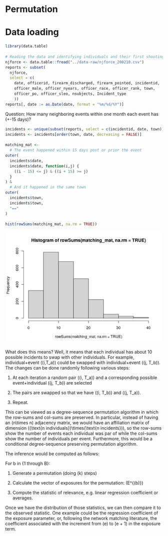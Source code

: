 Permutation
================

# Data loading

``` r
library(data.table)

# Reading the data and identifying individuals and their first shooting event
njforce <- data.table::fread("../data-raw/njforce_200210.csv")
reports <- subset(
  njforce,
  select = c(
    date, officerid, firearm_discharged, firearm_pointed, incidentid,
    officer_male, officer_nyears, officer_race, officer_rank, town,
    officer_po, officer_sleo, nsubjects, Incident_type
    ))
reports[, date := as.Date(date, format = "%m/%d/%Y")]
```

Question: How many neighboring events within one month each event has
(+-15 days)?

``` r
incidents <- unique(subset(reports, select = c(incidentid, date, town)))
incidents <- incidents[order(town, date, decreasing = FALSE)]

matching_mat <-
  # The event happened within 15 days post or prior the event
outer(
  incidents$date,
  incidents$date, function(i,j) {
    ((i - 15) <= j) & ((i + 15) >= j)
  }
) &
  # And it happened in the same town
outer(
  incidents$town,
  incidents$town,
  "=="
)

hist(rowSums(matching_mat, na.rm = TRUE))
```

![](permutation_files/figure-gfm/n-events-1-month-1.png)<!-- -->

What does this means? Well, it means that each individual has about 10
possible incidents to swap with other individuals. For example,
individual+event \((i,T_a)\) could be swapped with individual+event
\((j, T_b)\). The changes can be done randomly following various steps:

1.  At each iteration a random pair \((i, T_a)\) and a corresponding
    possible event+individual \((j, T_b)\) are selected

2.  The pairs are swapped so that we have \((i, T_b)\) and \((j, T_a)\).

3.  Repeat.

This can be viewed as a degree-sequence permutation algorithm in which
the row-sums and col-sums are preserved. In particular, instead of
having an \(n\times n\) adjacency matrix, we would have an affiliation
matrix of dimension
\((\text{n individuals})\times(\text{n incidents})\), so the row-sums
show the number of events each individual was par of while the col-sums
show the number of individuals per event. Furthermore, this would be a
conditional degree-sequence preserving permutation algorithm.

The inference would be computed as follows:

For b in {1 through B}:

1.  Generate a permutation (doing \(k\) steps)

2.  Calculate the vector of exposures for the permutation: \(E^{(b)}\)

3.  Compute the statistic of relevance, e.g. linear regression
    coefficient or averages.

Once we have the distribution of those statistics, we can then compare
it to the observed statistic. One example could be the regression
coefficient of the exposure parameter, or, following the network
matching literature, the coefficient associated with the increment from
\(e\) to \(e + 1\) in the exposure term.

